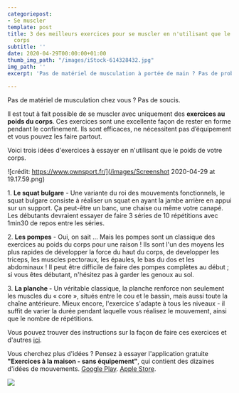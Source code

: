 ```yaml
---
categoriepost:
- Se muscler
template: post
title: 3 des meilleurs exercices pour se muscler en n'utilisant que le poids de votre
  corps
subtitle: ''
date: 2020-04-29T00:00:00+01:00
thumb_img_path: "/images/iStock-614328432.jpg"
img_path: ''
excerpt: 'Pas de matériel de musculation à portée de main ? Pas de problème ! '

---
```

Pas de matériel de musculation chez vous ? Pas de soucis.

Il est tout à fait possible de se muscler avec uniquement des **exercices au poids du corps**. Ces exercices sont une excellente façon de rester en forme pendant le confinement. Ils sont efficaces, ne nécessitent pas d’équipement et vous pouvez les faire partout.

Voici trois idées d'exercices à essayer en n'utilisant que le poids de votre corps.

![crédit: https://www.ownsport.fr/](/images/Screenshot 2020-04-29 at 19.17.59.png)

1\. **Le squat bulgare** - Une variante du roi des mouvements fonctionnels, le squat bulgare consiste à réaliser un squat en ayant la jambe arrière en appui sur un support. Ça peut-être un banc, une chaise ou même votre canapé. Les débutants devraient essayer de faire 3 séries de 10 répétitions avec 1min30 de repos entre les séries.

2\. **Les pompes** - Oui, on sait ... Mais les pompes sont un classique des exercices au poids du corps pour une raison ! Ils sont l'un des moyens les plus rapides de développer la force du haut du corps, de developper les triceps, les muscles pectoraux, les épaules, le bas du dos et les abdominaux ! Il peut être difficile de faire des pompes complètes au début ; si vous êtes débutant, n'hésitez pas à garder les genoux au sol.

3\. **La planche -** Un véritable classique, la planche renforce non seulement les muscles du « core », situés entre le cou et le bassin, mais aussi toute la chaîne antérieure. Mieux encore, l'exercice s'adapte à tous les niveaux - il suffit de varier la durée pendant laquelle vous réalisez le mouvement, ainsi que le nombre de répétitions.

Vous pouvez trouver des instructions sur la façon de faire ces exercices et d'autres [ici](https://www.ownsport.fr/blog/exercices-de-musculation-sans-materiel/).

Vous cherchez plus d'idées ? Pensez à essayer l'application gratuite **"Exercices à la maison - sans équipement"**, qui contient des dizaines d'idées de mouvements. [Google Play](https://play.google.com/store/apps/details?id=homeworkout.homeworkouts.noequipment&hl=fr). [Apple Store](https://apps.apple.com/fr/app/entra%C3%AEnement-%C3%A0-la-maison/id1313192037).

![](/images/Capture-5.PNG)